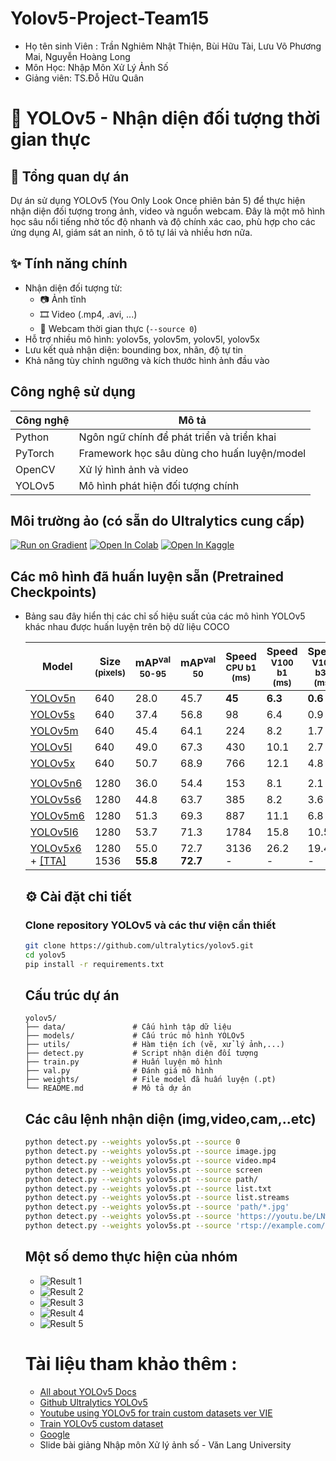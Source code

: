 # Yolov5-Project-Team15 
- Họ tên sinh Viên : Trần Nghiêm Nhật Thiện, Bùi Hữu Tài, Lưu Võ Phương Mai, Nguyễn Hoàng Long
- Môn Học: Nhập Môn Xử Lý Ảnh Số
- Giảng viên: TS.Đỗ Hữu Quân
# 🚀 YOLOv5 - Nhận diện đối tượng thời gian thực

## 📌 Tổng quan dự án

Dự án sử dụng YOLOv5 (You Only Look Once phiên bản 5) để thực hiện nhận diện đối tượng trong ảnh, video và nguồn webcam. Đây là một mô hình học sâu nổi tiếng nhờ tốc độ nhanh và độ chính xác cao, phù hợp cho các ứng dụng AI, giám sát an ninh, ô tô tự lái và nhiều hơn nữa.

## ✨ Tính năng chính

- Nhận diện đối tượng từ:
  - 📷 Ảnh tĩnh
  - 🎞️ Video (.mp4, .avi, ...)
  - 🎥 Webcam thời gian thực (`--source 0`)
- Hỗ trợ nhiều mô hình: yolov5s, yolov5m, yolov5l, yolov5x
- Lưu kết quả nhận diện: bounding box, nhãn, độ tự tin
- Khả năng tùy chỉnh ngưỡng và kích thước hình ảnh đầu vào

##  Công nghệ sử dụng

| Công nghệ    | Mô tả                                       |
|--------------|---------------------------------------------|
| Python       | Ngôn ngữ chính để phát triển và triển khai |
| PyTorch      | Framework học sâu dùng cho huấn luyện/model|
| OpenCV       | Xử lý hình ảnh và video                    |
| YOLOv5       | Mô hình phát hiện đối tượng chính          |

## Môi trường ảo (có sẵn do Ultralytics cung cấp)
<a href="https://bit.ly/yolov5-paperspace-notebook" rel="nofollow"><img src="https://camo.githubusercontent.com/6df71b7d7e0b09a2e97776f416bcd40acf48fc87337f8bcce48e4235537daf1f/68747470733a2f2f6173736574732e706170657273706163652e696f2f696d672f6772616469656e742d62616467652e737667" alt="Run on Gradient" data-canonical-src="https://assets.paperspace.io/img/gradient-badge.svg" style="max-width: 100%;"></a>
<a href="https://colab.research.google.com/github/ultralytics/yolov5/blob/master/tutorial.ipynb" rel="nofollow"><img src="https://camo.githubusercontent.com/96889048f8a9014fdeba2a891f97150c6aac6e723f5190236b10215a97ed41f3/68747470733a2f2f636f6c61622e72657365617263682e676f6f676c652e636f6d2f6173736574732f636f6c61622d62616467652e737667" alt="Open In Colab" data-canonical-src="https://colab.research.google.com/assets/colab-badge.svg" style="max-width: 100%;"></a>
<a href="https://www.kaggle.com/models/ultralytics/yolov5" rel="nofollow"><img src="https://camo.githubusercontent.com/c7135949c5c6882489e68f4af05a78a759460a4db256b86df3097e04419b4d9e/68747470733a2f2f6b6167676c652e636f6d2f7374617469632f696d616765732f6f70656e2d696e2d6b6167676c652e737667" alt="Open In Kaggle" data-canonical-src="https://kaggle.com/static/images/open-in-kaggle.svg" style="max-width: 100%;"></a>

##  Các mô hình đã huấn luyện sẵn (Pretrained Checkpoints)
- Bảng sau đây hiển thị các chỉ số hiệu suất của các mô hình YOLOv5 khác nhau được huấn luyện trên bộ dữ liệu COCO
<markdown-accessiblity-table data-catalyst=""><table tabindex="0">
<thead>
<tr>
<th>Model</th>
<th>Size<br><sup>(pixels)</sup></th>
<th>mAP<sup>val<br>50-95</sup></th>
<th>mAP<sup>val<br>50</sup></th>
<th>Speed<br><sup>CPU b1<br>(ms)</sup></th>
<th>Speed<br><sup>V100 b1<br>(ms)</sup></th>
<th>Speed<br><sup>V100 b32<br>(ms)</sup></th>
<th>Params<br><sup>(M)</sup></th>
<th>FLOPs<br><sup>@640 (B)</sup></th>
</tr>
</thead>
<tbody>
<tr>
<td><a href="https://github.com/ultralytics/yolov5/releases/download/v7.0/yolov5n.pt">YOLOv5n</a></td>
<td>640</td>
<td>28.0</td>
<td>45.7</td>
<td><strong>45</strong></td>
<td><strong>6.3</strong></td>
<td><strong>0.6</strong></td>
<td><strong>1.9</strong></td>
<td><strong>4.5</strong></td>
</tr>
<tr>
<td><a href="https://github.com/ultralytics/yolov5/releases/download/v7.0/yolov5s.pt">YOLOv5s</a></td>
<td>640</td>
<td>37.4</td>
<td>56.8</td>
<td>98</td>
<td>6.4</td>
<td>0.9</td>
<td>7.2</td>
<td>16.5</td>
</tr>
<tr>
<td><a href="https://github.com/ultralytics/yolov5/releases/download/v7.0/yolov5m.pt">YOLOv5m</a></td>
<td>640</td>
<td>45.4</td>
<td>64.1</td>
<td>224</td>
<td>8.2</td>
<td>1.7</td>
<td>21.2</td>
<td>49.0</td>
</tr>
<tr>
<td><a href="https://github.com/ultralytics/yolov5/releases/download/v7.0/yolov5l.pt">YOLOv5l</a></td>
<td>640</td>
<td>49.0</td>
<td>67.3</td>
<td>430</td>
<td>10.1</td>
<td>2.7</td>
<td>46.5</td>
<td>109.1</td>
</tr>
<tr>
<td><a href="https://github.com/ultralytics/yolov5/releases/download/v7.0/yolov5x.pt">YOLOv5x</a></td>
<td>640</td>
<td>50.7</td>
<td>68.9</td>
<td>766</td>
<td>12.1</td>
<td>4.8</td>
<td>86.7</td>
<td>205.7</td>
</tr>
<tr>
<td></td>
<td></td>
<td></td>
<td></td>
<td></td>
<td></td>
<td></td>
<td></td>
<td></td>
</tr>
<tr>
<td><a href="https://github.com/ultralytics/yolov5/releases/download/v7.0/yolov5n6.pt">YOLOv5n6</a></td>
<td>1280</td>
<td>36.0</td>
<td>54.4</td>
<td>153</td>
<td>8.1</td>
<td>2.1</td>
<td>3.2</td>
<td>4.6</td>
</tr>
<tr>
<td><a href="https://github.com/ultralytics/yolov5/releases/download/v7.0/yolov5s6.pt">YOLOv5s6</a></td>
<td>1280</td>
<td>44.8</td>
<td>63.7</td>
<td>385</td>
<td>8.2</td>
<td>3.6</td>
<td>12.6</td>
<td>16.8</td>
</tr>
<tr>
<td><a href="https://github.com/ultralytics/yolov5/releases/download/v7.0/yolov5m6.pt">YOLOv5m6</a></td>
<td>1280</td>
<td>51.3</td>
<td>69.3</td>
<td>887</td>
<td>11.1</td>
<td>6.8</td>
<td>35.7</td>
<td>50.0</td>
</tr>
<tr>
<td><a href="https://github.com/ultralytics/yolov5/releases/download/v7.0/yolov5l6.pt">YOLOv5l6</a></td>
<td>1280</td>
<td>53.7</td>
<td>71.3</td>
<td>1784</td>
<td>15.8</td>
<td>10.5</td>
<td>76.8</td>
<td>111.4</td>
</tr>
<tr>
<td><a href="https://github.com/ultralytics/yolov5/releases/download/v7.0/yolov5x6.pt">YOLOv5x6</a><br>+ <a href="https://docs.ultralytics.com/yolov5/tutorials/test_time_augmentation/" rel="nofollow">[TTA]</a></td>
<td>1280<br>1536</td>
<td>55.0<br><strong>55.8</strong></td>
<td>72.7<br><strong>72.7</strong></td>
<td>3136<br>-</td>
<td>26.2<br>-</td>
<td>19.4<br>-</td>
<td>140.7<br>-</td>
<td>209.8<br>-</td>
</tr>
</tbody>
</table></markdown-accessiblity-table>

## ⚙️ Cài đặt chi tiết

###  Clone repository YOLOv5 và các thư viện cần thiết

```bash
git clone https://github.com/ultralytics/yolov5.git
cd yolov5
pip install -r requirements.txt
```
## Cấu trúc dự án
```plaintext
yolov5/
├── data/               # Cấu hình tập dữ liệu
├── models/             # Cấu trúc mô hình YOLOv5
├── utils/              # Hàm tiện ích (vẽ, xử lý ảnh,...)
├── detect.py           # Script nhận diện đối tượng
├── train.py            # Huấn luyện mô hình
├── val.py              # Đánh giá mô hình
├── weights/            # File model đã huấn luyện (.pt)
└── README.md           # Mô tả dự án
```
## Các câu lệnh nhận diện (img,video,cam,..etc)
```bash
python detect.py --weights yolov5s.pt --source 0                              # webcam
python detect.py --weights yolov5s.pt --source image.jpg                      # image
python detect.py --weights yolov5s.pt --source video.mp4                      # video
python detect.py --weights yolov5s.pt --source screen                         # screenshot
python detect.py --weights yolov5s.pt --source path/                          # directory
python detect.py --weights yolov5s.pt --source list.txt                       # list of images
python detect.py --weights yolov5s.pt --source list.streams                   # list of streams
python detect.py --weights yolov5s.pt --source 'path/*.jpg'                   # glob pattern
python detect.py --weights yolov5s.pt --source 'https://youtu.be/LNwODJXcvt4' # YouTube video
python detect.py --weights yolov5s.pt --source 'rtsp://example.com/media.mp4' # RTSP, RTMP, HTTP stream
```
## Một số demo thực hiện của nhóm

- ![Result 1](https://drive.google.com/file/d/1Om9veEjbLzNz7F-Li-5Jvr_kwmT-_mv0/view?usp=sharing)
- ![Result 2](https://drive.google.com/file/d/1mNyEGkR6yshmFWmpAQ3u-pM1_Oxguwzg/view?usp=sharing)
- ![Result 3](https://drive.google.com/file/d/1E53-qbdKIY9MW_PALV5u0hxU_i2Ghc8o/view?usp=sharing)
- ![Result 4](https://drive.google.com/file/d/1RSJGWIzwhvlxvPl0QEylYoYywGYCjpVL/view?usp=sharing)
- ![Result 5](https://drive.google.com/file/d/1U0Mg2lWN81ewvCstZFSH98FttFimFQIF/view?usp=sharing)
# Tài liệu tham khảo thêm :
- [All about YOLOv5 Docs](https://docs.ultralytics.com/vi/yolov5/)
- [Github Ultralytics YOLOv5](https://github.com/ultralytics/yolov5)
- [Youtube using YOLOv5 for train custom datasets ver VIE](https://www.youtube.com/watch?v=eSS0EnCX1A0)
- [Train YOLOv5 custom dataset](https://viblo.asia/p/su-dung-colab-train-yolov5-voi-custom-dataset-phat-hien-cac-doi-tuong-dac-thu-Az45bqv6lxY)
- [Google](https://www.google.com/)
- Slide bài giảng Nhập môn Xử lý ảnh số - Văn Lang University
